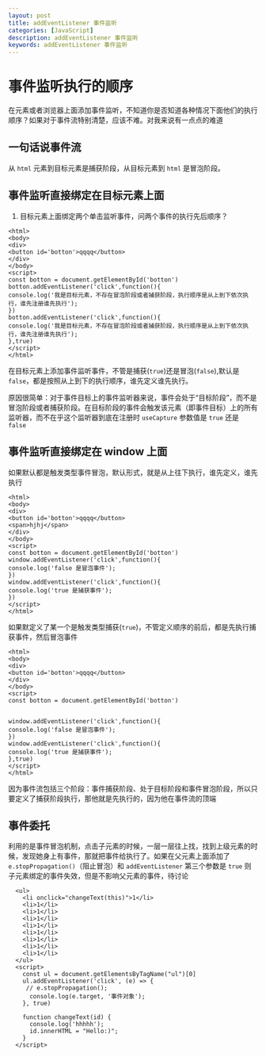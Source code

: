 ```yaml
---
layout: post
title: addEventListener 事件监听
categories: [JavaScript]
description: addEventListener 事件监听
keywords: addEventListener 事件监听
---
```


# 事件监听执行的顺序

在元素或者浏览器上面添加事件监听，不知道你是否知道各种情况下面他们的执行顺序？如果对于事件流特别清楚，应该不难。对我来说有一点点的难道

## 一句话说事件流

从 `html` 元素到目标元素是捕获阶段，从目标元素到 `html` 是冒泡阶段。

## 事件监听直接绑定在目标元素上面

1. 目标元素上面绑定两个单击监听事件，问两个事件的执行先后顺序？

```
<html>
<body>
<div>
<button id='botton'>qqqq</button>
</div>
</body>
<script>
const botton = document.getElementById('botton')
botton.addEventListener('click',function(){
console.log('我是目标元素，不存在冒泡阶段或者捕获阶段，执行顺序是从上到下依次执行，谁先注册谁先执行');
})
botton.addEventListener('click',function(){
console.log('我是目标元素，不存在冒泡阶段或者捕获阶段，执行顺序是从上到下依次执行，谁先注册谁先执行');
},true)
</script>
</html>
```

在目标元素上添加事件监听事件，不管是捕获(`true`)还是冒泡(`false`),默认是 `false`，都是按照从上到下的执行顺序，谁先定义谁先执行。

原因很简单：对于事件目标上的事件监听器来说，事件会处于“目标阶段”，而不是冒泡阶段或者捕获阶段。在目标阶段的事件会触发该元素（即事件目标）上的所有监听器，而不在乎这个监听器到底在注册时 `useCapture` 参数值是 `true` 还是 `false`

## 事件监听直接绑定在 window 上面

如果默认都是触发类型事件冒泡，默认形式，就是从上往下执行，谁先定义，谁先执行

```
<html>
<body>
<div>
<button id='botton'>qqqq</button>
<span>hjhj</span>
</div>
</body>
<script>
const botton = document.getElementById('botton')
window.addEventListener('click',function(){
console.log('false 是冒泡事件');
})
window.addEventListener('click',function(){
console.log('true 是捕获事件');
})
</script>
</html>
```

如果默定义了某一个是触发类型捕获(`true`)，不管定义顺序的前后，都是先执行捕获事件，然后冒泡事件

```
<html>
<body>
<div>
<button id='botton'>qqqq</button>
</div>
</body>
<script>
const botton = document.getElementById('botton')


window.addEventListener('click',function(){
console.log('false 是冒泡事件');
})
window.addEventListener('click',function(){
console.log('true 是捕获事件');
},true)
</script>
</html>
```
因为事件流包括三个阶段：事件捕获阶段、处于目标阶段和事件冒泡阶段，所以只要定义了捕获阶段执行，那他就是先执行的，因为他在事件流的顶端

## 事件委托

利用的是事件冒泡机制，点击子元素的时候，一层一层往上找，找到上级元素的时候，发现她身上有事件，那就把事件给执行了。如果在父元素上面添加了 `e.stopPropagation()`（阻止冒泡）和 `addEventListener` 第三个参数是 `true` 则子元素绑定的事件失效，但是不影响父元素的事件，待讨论

```
  <ul>
    <li onclick="changeText(this)">1</li>
    <li>1</li>
    <li>1</li>
    <li>1</li>
    <li>1</li>
    <li>1</li>
    <li>1</li>
    <li>1</li>
    <li>1</li>
  </ul>
  <script>
    const ul = document.getElementsByTagName("ul")[0]
    ul.addEventListener('click', (e) => {
     // e.stopPropagation();
      console.log(e.target, '事件对象');
    }, true)

    function changeText(id) {
      console.log('hhhhh');
      id.innerHTML = "Hello:)";
    }
  </script>
  ```